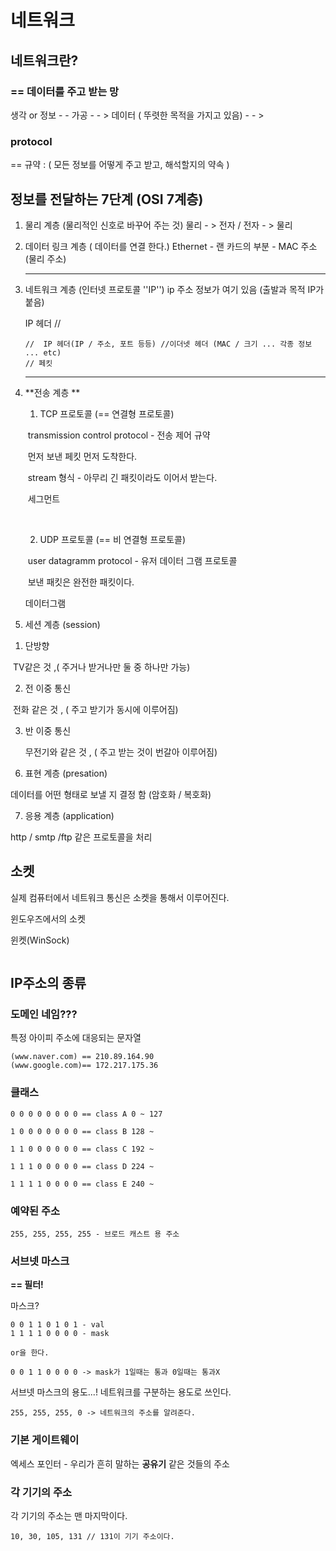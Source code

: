 # 네트워크

## 네트워크란?

###  == 데이터를 주고 받는 망

생각 or 정보 - -  가공 - - > 데이터 ( 뚜렷한 목적을 가지고 있음) - - > 



### protocol

== 규약 : ( 모든 정보를 어떻게 주고 받고, 해석할지의 약속 )





## 정보를 전달하는 7단계 (OSI 7계층)

1. 물리 계층 (물리적인 신호로 바꾸어 주는 것) 물리 - > 전자 / 전자 - > 물리

   

2. 데이터 링크 계층 ( 데이터를 연결 한다.) Ethernet - 랜 카드의 부분 - MAC 주소(물리 주소) 

   ----

3. 네트워크 계층 (인터넷 프로토콜 ''IP'') ip 주소 정보가 여기 있음 (출발과 목적 IP가 붙음)

   IP 헤더 // 

   

   ```
   //  IP 헤더(IP / 주소, 포트 등등) //이더넷 헤더 (MAC / 크기 ... 각종 정보 ... etc)
   // 페킷 
   ```

   

   ---

4. **전송 계층  **

   1)  TCP 프로토콜 (== 연결형 프로토콜)

   ​	transmission control protocol - 전송 제어 규약

   ​	먼저 보낸 페킷 먼저 도착한다.  

   ​	stream 형식 - 아무리 긴 패킷이라도 이어서 받는다. 

   ​	세그먼트 

   ​	

   2) UDP 프로토콜 (== 비 연결형 프로토콜)

   ​	user datagramm protocol - 유저 데이터 그램 프로토콜

   ​	보낸 패킷은 완전한 패킷이다. 

      데이터그램

   

5.  세션 계층 (session)

   1) 단방향

   ​	TV같은 것 ,( 주거나 받거나만 둘 중 하나만 가능)

   2) 전 이중 통신

   ​	전화 같은 것 , ( 주고 받기가 동시에 이루어짐)

   3) 반 이중 통신

    	무전기와 같은 것 , ( 주고 받는 것이 번갈아 이루어짐)

   

6.  표현 계층 (presation)

   데이터를 어떤 형태로 보낼 지 결정 함 (암호화 /  복호화)

   

7.  응용 계층 (application)

   http / smtp /ftp 같은 프로토콜을 처리





## 소켓

실제 컴퓨터에서 네트워크 통신은 소켓을 통해서 이루어진다.



윈도우즈에서의 소켓 

윈켓(WinSock)



```cpp

```







## IP주소의 종류

### 도메인 네임???

 특정 아이피 주소에 대응되는 문자열

```
(www.naver.com) == 210.89.164.90
(www.google.com)== 172.217.175.36
```



### 클래스

```
0 0 0 0 0 0 0 0 == class A 0 ~ 127

1 0 0 0 0 0 0 0 == class B 128 ~

1 1 0 0 0 0 0 0 == class C 192 ~

1 1 1 0 0 0 0 0 == class D 224 ~

1 1 1 1 0 0 0 0 == class E 240 ~
```

### 예약된 주소

```
255, 255, 255, 255 - 브로드 캐스트 용 주소 
```





### 서브넷 마스크

 <strong>== 필터!</strong>

마스크?

```
0 0 1 1 0 1 0 1 - val
1 1 1 1 0 0 0 0 - mask

or을 한다.

0 0 1 1 0 0 0 0 -> mask가 1일때는 통과 0일때는 통과X
```

서브넷 마스크의 용도...! 네트워크를 구분하는 용도로 쓰인다.

```
255, 255, 255, 0 -> 네트워크의 주소를 알려준다.
```



### 기본 게이트웨이

엑세스 포인터 - 우리가 흔히 말하는 <strong>공유기</strong> 같은 것들의 주소





### 각 기기의 주소

각 기기의 주소는 맨 마지막이다.

```
10, 30, 105, 131 // 131이 기기 주소이다.
```



